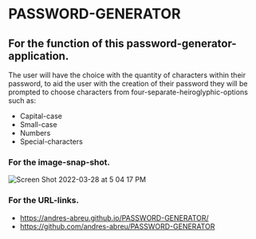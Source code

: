 # PASSWORD-GENERATOR

## For the function of this password-generator-application.

The user will have the choice with the quantity of characters within their password, to aid the user with the creation of their password they will be prompted to choose characters from four-separate-heiroglyphic-options such as:
* Capital-case
* Small-case
* Numbers
* Special-characters

### For the image-snap-shot.

![Screen Shot 2022-03-28 at 5 04 17 PM](https://user-images.githubusercontent.com/94572199/160487672-80177499-2798-42f9-8d31-53295b23116e.png)


### For the URL-links.
* https://andres-abreu.github.io/PASSWORD-GENERATOR/
* https://github.com/andres-abreu/PASSWORD-GENERATOR
